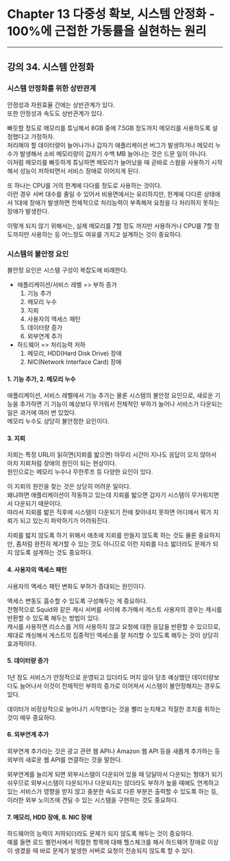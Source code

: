 # Chapter 13 다중성 확보, 시스템 안정화 - 100%에 근접한 가동률을 실현하는 원리---## 강의 34. 시스템 안정화### 시스템 안정화를 위한 상반관계안정성과 자원효율 간에는 상반관계가 있다.   또한 안정성과 속도도 상반관계가 있다.빠듯할 정도로 메모리를 튜닝해서 8GB 중에 7.5GB 정도까지 메모리를 사용하도록 설정했다고 가정하자.   처리해야 할 데이터량이 늘어나가나 갑자기 애플리케이션 버그가 발생하거나 메모리 누수가 발생해서 소비 메모리량이 갑자기 수백 MB 늘어나는 것은 드문 일이 아니다.   이처럼 메모리를 빠듯하게 튜닝하면 메모리가 늘어났을 때 곧바로 스왑을 사용하기 시작해서 성능이 저하되면서 서비스 장애로 이어지게 된다.또 하나는 CPU를 거의 한계에 다다를 정도로 사용하는 것이다.   이런 경우 서버 대수를 줄일 수 있어서 비용면에서는 유리하지만, 한계에 다다른 상태에서 1대에 장애가 발생하면 전체적으로 처리능력이 부족해져 요청을 다 처리하지 못하는 장애가 발생한다.이렇게 되지 않기 위해서는, 실제 메모리를 7할 정도 까지만 사용하거나 CPU를 7할 정도까지만 사용하는 등 어느정도 여유를 가지고 설계하는 것이 중요하다.### 시스템의 불안정 요인불안정 요인은 시스템 구성이 복잡도에 비례한다.- 애플리케이션/서비스 레벨 => 부하 증가  1. 기능 추가  2. 메모리 누수  3. 지뢰  4. 사용자의 액세스 패턴  5. 데이터량 증가  6. 외부연계 추가- 하드웨어 => 처리능력 저하  1. 메모리, HDD(Hard Disk Drive) 장애  2. NIC(Network Interface Card) 장애#### 1. 기능 추가, 2. 메모리 누수애플리케이션, 서비스 레벨에서 기능 추가는 물론 시스템의 불안정 요인으로, 새로운 기능을 추가하면 기 기능이 예상보다 무거워서 전체적인 부하가 늘어나 서비스가 다운되는 일은 과거에 여러 번 있었다.   메모리 누수도 상당히 불안정한 요인이다.#### 3. 지뢰지뢰는 특정 URL이 읽히면(지뢰를 밟으면) 아무리 시간이 지나도 응답이 오지 않아서 마치 지뢰처럼 장애의 원인이 되는 현상이다.   원인으로는 메모리 누수나 무한루프 등 다양한 요인이 있다.   이 지뢰의 원인을 찾는 것은 상당히 어려운 일이다.   왜냐하면 애플리케이션이 작동하고 있는데 지뢰를 밟으면 갑자기 시스템이 무거워지면서 다운되기 때문이다.   따라서 지뢰를 밟은 직후에 시스템이 다운되기 전에 찾아내지 못하면 어디에서 뭐가 지뢰가 되고 있는지 파악하기가 어려워진다.지뢰를 밟지 않도록 하기 위해서 애초에 지뢰를 만들지 않도록 하는 것도 물론 중요하지만, 좀처럼 완전히 제거할 수 있는 것도 아니므로 이런 지뢰를 다소 밟더라도 문제가 되지 않도록 설계하는 것도 중요하다.#### 4. 사용자의 액세스 패턴사용자의 액세스 패턴 변화도 부하가 증대되는 원인이다.액세스 변동도 흡수할 수 있도록 구성해두는 게 중요하다.   전형적으로 Squid와 같은 캐시 서버를 사이에 추가해서 게스트 사용자의 경우는 캐시를 반환할 수 있도록 해두는 방법이 있다.   캐시를 사용하면 리소스를 거의 사용하지 않고 요청에 대한 응답을 반환할 수 있으므로, 제대로 캐싱해서 게스트의 집중적인 액세스를 잘 처리할 수 있도록 해두는 것이 상당히 효과적이다.#### 5. 데이터량 증가1년 정도 서비스가 안정적으로 운영되고 있더라도 머지 않아 당초 예상했던 데이터량보다도 늘어나서 이것이 전체적인 부하의 증가로 이어져서 시스템이 불안정해지는 경우도 있다.데이터가 비정상적으로 늘어나기 시작했다는 것을 빨리 눈치채고 적절한 조치를 취하는 것이 매우 중요하다.#### 6. 외부연계 추가외부연계 추가라는 것은 광고 관련 웹 API나 Amazon 웹 API 등을 새롭게 추가하는 등 외부의 새로운 웹 API를 연결하는 것을 말한다.   외부연계를 늘리게 되면 외부시스템이 다운되어 있을 때 덩달아서 다운되는 형태가 되기 쉬우므로 외부시스템이 다운되거나 다운되지는 않더라도 부하가 높을 때에도 연계하고 있는 서비스가 영향을 받지 않고 충분한 속도로 다른 부분은 출력할 수 있도록 하는 등, 이러한 외부 노이즈에 견딜 수 있는 시스템을 구현하는 것도 중요하다.#### 7. 메모리, HDD 장애, 8. NIC 장애하드웨어의 능력이 저하되더라도 문제가 되지 않도록 해두는 것이 중요하다.   예를 들면 로드 밸런서에서 적절한 항목에 대해 헬스체크를 해서 하드웨어 장애로 이상이 생겼을 때 바로 문제가 발생한 서버로 요청이 전송되지 않도록 할 수 있다.   